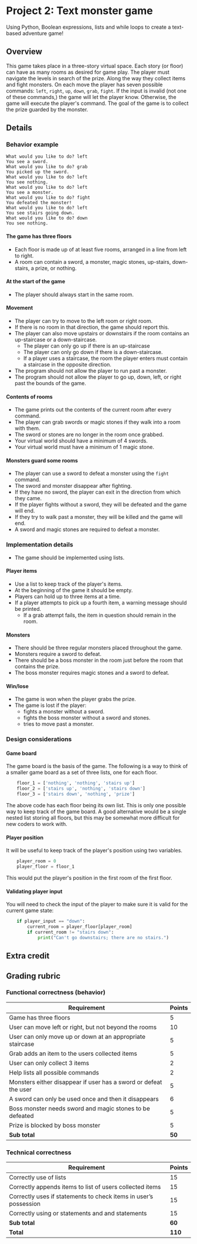 # Project 2: Text monster game

Using Python, Boolean expressions, lists and while loops to create a text-based adventure game!

## Overview

This game takes place in a three-story virtual space. Each story (or floor) can have as many rooms as desired for game play. The player must navigate the levels in search of the prize. Along the way they collect items and fight monsters. On each move the player has seven possible commands: `left`, `right`, `up`, `down`, `grab`, `fight`. If the input is invalid (not one of these commands,) the game will let the player know. Otherwise, the game will execute the player's command. The goal of the game is to collect the prize guarded by the monster.

## Details

### Behavior example

```
What would you like to do? left
You see a sword.
What would you like to do? grab
You picked up the sword.
What would you like to do? left
You see nothing.
What would you like to do? left
You see a monster.
What would you like to do? fight
You defeated the monster!
What would you like to do? left
You see stairs going down.
What would you like to do? down
You see nothing.
```

#### The game has three floors

* Each floor is made up of at least five rooms, arranged in a line from left to right.
* A room can contain a sword, a monster, magic stones, up-stairs, down-stairs, a prize, or nothing.

#### At the start of the game

* The player should always start in the same room.

#### Movement

* The player can try to move to the left room or right room.
* If there is no room in that direction, the game should report this.
* The player can also move upstairs or downstairs if the room contains an up-staircase or a down-staircase.
  * The player can only go up if there is an up-staircase
  * The player can only go down if there is a down-staircase.
  * If a player uses a staircase, the room the player enters must contain a staircase in the opposite direction.
* The program should not allow the player to run past a monster.
* The program should not allow the player to go up, down, left, or right past the bounds of the game.

#### Contents of rooms

* The game prints out the contents of the current room after every command.
* The player can grab swords or magic stones if they walk into a room with them.
* The sword or stones are no longer in the room once grabbed.
* Your virtual world should have a minimum of 4 swords.
* Your virtual world must have a minimum of 1 magic stone.

#### Monsters guard some rooms

* The player can use a sword to defeat a monster using the `fight` command.
* The sword and monster disappear after fighting.
* If they have no sword, the player can exit in the direction from which they came.
* If the player fights without a sword, they will be defeated and the game will end.
* If they try to walk past a monster, they will be killed and the game will end.
* A sword and magic stones are required to defeat a monster.

### Implementation details

* The game should be implemented using lists.

#### Player items

* Use a list to keep track of the player's items.
* At the beginning of the game it should be empty.
* Players can hold up to three items at a time.
* If a player attempts to pick up a fourth item, a warning message should be printed.
  * If a grab attempt fails, the item in question should remain in the room.

#### Monsters

* There should be three regular monsters placed throughout the game.
* Monsters require a sword to defeat.
* There should be a boss monster in the room just before the room that contains the prize.
* The boss monster requires magic stones and a sword to defeat.

#### Win/lose

* The game is won when the player grabs the prize.
* The game is lost if the player:
  * fights a monster without a sword.
  * fights the boss monster without a sword and stones.
  * tries to move past a monster.

### Design considerations

#### Game board

The game board is the basis of the game. The following is a way to think of a smaller game board as a set of three lists, one for each floor.

```python
    floor_1 = ['nothing', 'nothing', 'stairs up']
    floor_2 = ['stairs up', 'nothing', 'stairs down']
    floor_3 = ['stairs down', 'nothing', 'prize']
```

The above code has each floor being its own list. This is only one possible way to keep track of the game board. A good alternative would be a single nested list storing all floors, but this may be somewhat more difficult for new coders to work with.

#### Player position

It will be useful to keep track of the player's position using two variables.

```python
    player_room = 0
    player_floor = floor_1
```

This would put the player's position in the first room of the first floor.

#### Validating player input

You will need to check the input of the player to make sure it is valid for the current game state:

```python
    if player_input == "down":
        current_room = player_floor[player_room]
        if current_room != "stairs down":
            print("Can't go downstairs; there are no stairs.")
```

## Extra credit

## Grading rubric

### Functional correctness (behavior)

| Requirement | Points |
|--------|--------|
| Game has three floors |	5 |
|User can move left or right, but not beyond the rooms |	10 |
|User can only move up or down at an appropriate staircase |	5 |
|Grab adds an item to the users collected items |	5 |
|User can only collect 3 items |	2 |
|Help lists all possible commands |	2 |
|Monsters either disappear if user has a sword or defeat the user |	5 |
|A sword can only be used once and then it disappears |	6 |
|Boss monster needs sword and magic stones to be defeated |	5 |
|Prize is blocked by boss monster |	5 |
|**Sub total** |	**50** |

### Technical correctness	
| Requirement | Points |
|--------|--------|
|Correctly use of lists |	15 |
|Correctly appends items to list of users collected items |	15 |
|Correctly uses if statements to check items in user’s possession |	15 |
|Correctly using or statements and and statements |	15 |
|**Sub total** |	**60** |
|**Total** |	**110** |
